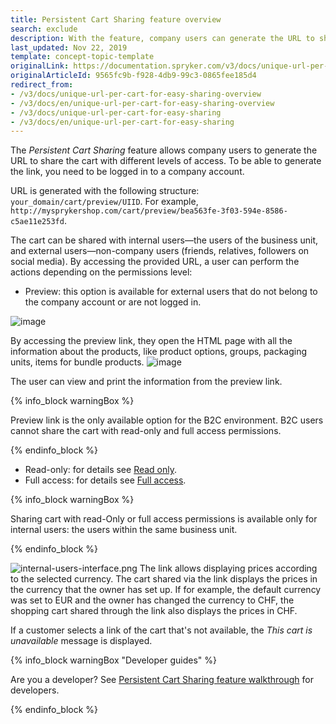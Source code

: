 ```yaml
---
title: Persistent Cart Sharing feature overview
search: exclude
description: With the feature, company users can generate the URL to share the cart with different levels of access.
last_updated: Nov 22, 2019
template: concept-topic-template
originalLink: https://documentation.spryker.com/v3/docs/unique-url-per-cart-for-easy-sharing-overview
originalArticleId: 9565fc9b-f928-4db9-99c3-0865fee185d4
redirect_from:
- /v3/docs/unique-url-per-cart-for-easy-sharing-overview
- /v3/docs/en/unique-url-per-cart-for-easy-sharing-overview
- /v3/docs/unique-url-per-cart-for-easy-sharing
- /v3/docs/en/unique-url-per-cart-for-easy-sharing
---
```


The *Persistent Cart Sharing* feature allows company users to generate the URL to share the cart with different levels of access. To be able to generate the link, you need to be logged in to a company account.

URL is generated with the following structure: `your_domain/cart/preview/UIID`. For example, `http://mysprykershop.com/cart/preview/bea563fe-3f03-594e-8586-c5ae11e253fd`.

The cart can be shared with internal users—the users of the business unit, and external users—non-company users (friends, relatives, followers on social media). By accessing the provided URL, a user can perform the actions depending on the permissions level:

* Preview: this option is available for external users that do not belong to the company account or are not logged in.

![image](https://spryker.s3.eu-central-1.amazonaws.com/docs/Features/Shopping+Cart/Unique+URL+per+Cart+for+Easy+Sharing/external-users-interface.png)


By accessing the preview link, they open the HTML page with all the information about the products, like product options, groups, packaging units, items for bundle products.
![image](https://spryker.s3.eu-central-1.amazonaws.com/docs/Features/Shopping+Cart/Unique+URL+per+Cart+for+Easy+Sharing/cart-preview-share.png)

The user can view and print the information from the preview link.


{% info_block warningBox %}

Preview link is the only available option for the B2C environment. B2C users cannot share the cart with read-only and full access permissions.

{% endinfo_block %}

* Read-only: for details see [Read only](/docs/scos/user/features/{{page.version}}/shopping-lists-feature-overview/shopping-lists-feature-overview.html#read-only).
* Full access: for details see [Full access](/docs/scos/user/features/{{page.version}}/shopping-lists-feature-overview/shopping-lists-feature-overview.html#full-access).

{% info_block warningBox %}

Sharing cart with read-Only or full access permissions is available only for internal users: the users within the same business unit.

{% endinfo_block %}

![internal-users-interface.png](https://spryker.s3.eu-central-1.amazonaws.com/docs/Features/Shopping+Cart/Unique+URL+per+Cart+for+Easy+Sharing/internal-users-interface.png)
The link allows displaying prices according to the selected currency. The cart shared via the link displays the prices in the currency that the owner has set up. If for example, the default currency was set to EUR and the owner has changed the currency to CHF, the shopping cart shared through the link also displays the prices in CHF.

If a customer selects a link of the cart that's not available, the _This cart is unavailable_ message is displayed.

{% info_block warningBox "Developer guides" %}

Are you a developer? See [Persistent Cart Sharing feature walkthrough](/docs/scos/dev/feature-walkthroughs/{{page.version}}/persistent-cart-sharing-feature-walkthrough/persistent-cart-sharing-feature-walkthrough.html) for developers.

{% endinfo_block %}
